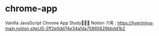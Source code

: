 # chrome-app
Vanilla JavaScript Chrome App Study👩🏻‍💻
Notion 기록 : https://hyerimiya-main.notion.site/JS-2ff2e0dd74e34a1da75865626bbdd1b2